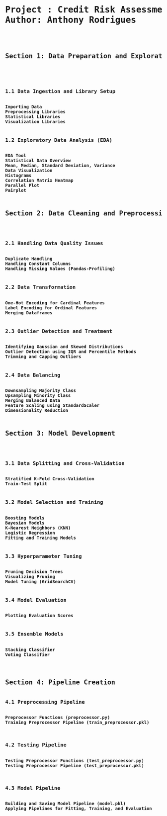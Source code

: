 <pre><b><h1>
Project : Credit Risk Assessment
Author: Anthony Rodrigues</h1>
<h2>
Section 1: Data Preparation and Exploration
</h2>

<h3>
1.1 Data Ingestion and Library Setup
</h3>
Importing Data
Preprocessing Libraries
Statistical Libraries
Visualization Libraries
<h3>
1.2 Exploratory Data Analysis (EDA)
</h3>
EDA Tool
Statistical Data Overview
Mean, Median, Standard Deviation, Variance
Data Visualization
Histograms
Correlation Matrix Heatmap
Parallel Plot
Pairplot
<h2>
Section 2: Data Cleaning and Preprocessing
</h2>
<h3>
2.1 Handling Data Quality Issues
</h3>
Duplicate Handling
Handling Constant Columns
Handling Missing Values (Pandas-Profiling)
<h3>
2.2 Data Transformation
</h3>
One-Hot Encoding for Cardinal Features
Label Encoding for Ordinal Features
Merging Dataframes
<h3>
2.3 Outlier Detection and Treatment
</h3>
Identifying Gaussian and Skewed Distributions
Outlier Detection using IQR and Percentile Methods
Trimming and Capping Outliers
<h3>
2.4 Data Balancing
</h3>
Downsampling Majority Class
Upsampling Minority Class
Merging Balanced Data
Feature Scaling using StandardScaler
Dimensionality Reduction
<h2>
Section 3: Model Development
</h2>
<h3>
3.1 Data Splitting and Cross-Validation
</h3>
Stratified K-Fold Cross-Validation
Train-Test Split
<h3>
3.2 Model Selection and Training
</h3>
Boosting Models
Bayesian Models
K-Nearest Neighbors (KNN)
Logistic Regression
Fitting and Training Models
<h3>
3.3 Hyperparameter Tuning
</h3>
Pruning Decision Trees
Visualizing Pruning
Model Tuning (GridSearchCV)
<h3>
3.4 Model Evaluation
</h3>
Plotting Evaluation Scores
<h3>
3.5 Ensemble Models
</h3>
Stacking Classifier
Voting Classifier
  <h2>
Section 4: Pipeline Creation
</h2><h3>
4.1 Preprocessing Pipeline
</h3>
Preprocessor Functions (preprocessor.py)
Training Preprocessor Pipeline (train_preprocessor.pkl)

  <h3>4.2 Testing Pipeline
</h3>
Testing Preprocessor Functions (test_preprocessor.py)
Testing Preprocessor Pipeline (test_preprocessor.pkl)

  <h3>4.3 Model Pipeline
</h3>
Building and Saving Model Pipeline (model.pkl)
Applying Pipelines for Fitting, Training, and Evaluation

